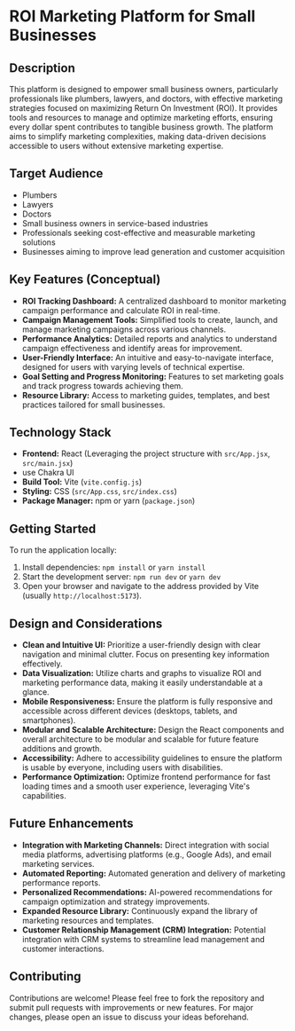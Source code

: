 # ROI Marketing Platform for Small Businesses

## Description

This platform is designed to empower small business owners, particularly professionals like plumbers, lawyers, and doctors, with effective marketing strategies focused on maximizing Return On Investment (ROI). It provides tools and resources to manage and optimize marketing efforts, ensuring every dollar spent contributes to tangible business growth. The platform aims to simplify marketing complexities, making data-driven decisions accessible to users without extensive marketing expertise.

## Target Audience

-   Plumbers
-   Lawyers
-   Doctors
-   Small business owners in service-based industries
-   Professionals seeking cost-effective and measurable marketing solutions
-   Businesses aiming to improve lead generation and customer acquisition

## Key Features (Conceptual)

-   **ROI Tracking Dashboard:** A centralized dashboard to monitor marketing campaign performance and calculate ROI in real-time.
-   **Campaign Management Tools:** Simplified tools to create, launch, and manage marketing campaigns across various channels.
-   **Performance Analytics:** Detailed reports and analytics to understand campaign effectiveness and identify areas for improvement.
-   **User-Friendly Interface:** An intuitive and easy-to-navigate interface, designed for users with varying levels of technical expertise.
-   **Goal Setting and Progress Monitoring:** Features to set marketing goals and track progress towards achieving them.
-   **Resource Library:** Access to marketing guides, templates, and best practices tailored for small businesses.

## Technology Stack

-   **Frontend:** React (Leveraging the project structure with `src/App.jsx`, `src/main.jsx`)
-   use Chakra UI
-   **Build Tool:** Vite (`vite.config.js`)
-   **Styling:** CSS (`src/App.css`, `src/index.css`)
-   **Package Manager:** npm or yarn (`package.json`)

## Getting Started

To run the application locally:

1.  Install dependencies: `npm install` or `yarn install`
2.  Start the development server: `npm run dev` or `yarn dev`
3.  Open your browser and navigate to the address provided by Vite (usually `http://localhost:5173`).

## Design and Considerations

-   **Clean and Intuitive UI:** Prioritize a user-friendly design with clear navigation and minimal clutter. Focus on presenting key information effectively.
-   **Data Visualization:** Utilize charts and graphs to visualize ROI and marketing performance data, making it easily understandable at a glance.
-   **Mobile Responsiveness:** Ensure the platform is fully responsive and accessible across different devices (desktops, tablets, and smartphones).
-   **Modular and Scalable Architecture:** Design the React components and overall architecture to be modular and scalable for future feature additions and growth.
-   **Accessibility:** Adhere to accessibility guidelines to ensure the platform is usable by everyone, including users with disabilities.
-   **Performance Optimization:** Optimize frontend performance for fast loading times and a smooth user experience, leveraging Vite's capabilities.

## Future Enhancements

-   **Integration with Marketing Channels:** Direct integration with social media platforms, advertising platforms (e.g., Google Ads), and email marketing services.
-   **Automated Reporting:** Automated generation and delivery of marketing performance reports.
-   **Personalized Recommendations:** AI-powered recommendations for campaign optimization and strategy improvements.
-   **Expanded Resource Library:** Continuously expand the library of marketing resources and templates.
-   **Customer Relationship Management (CRM) Integration:** Potential integration with CRM systems to streamline lead management and customer interactions.

## Contributing

Contributions are welcome! Please feel free to fork the repository and submit pull requests with improvements or new features. For major changes, please open an issue to discuss your ideas beforehand.
